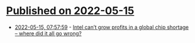 # [Published on 2022-05-15](index.md)

* [2022-05-15, 07:57:59](https://news.ycombinator.com/item?id=31386033) - [Intel can’t grow profits in a global chip shortage – where did it all go wrong?](https://theconversation.com/intel-cant-even-grow-profits-during-a-global-chip-shortage-where-did-it-all-go-wrong-175877)

